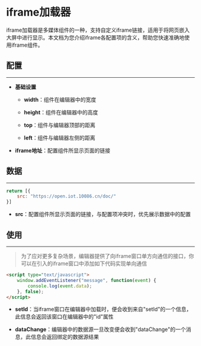 # iframe加载器

iframe加载器是多媒体组件的一种，支持自定义iframe链接，适用于将网页嵌入大屏中进行显示。本文档为您介绍iframe各配置项的含义，帮助您快速准确地使用iframe组件。



## 配置

---

- **基础设置**

    - **width**：组件在编辑器中的宽度

    - **height**：组件在编辑器中的高度

    - **top**：组件与编辑器顶部的距离

    - **left**：组件与编辑器左侧的距离


- **iframe地址**：配置组件所显示页面的链接



## 数据

---

```javascript
return [{
    src: "https://open.iot.10086.cn/doc/"
}]
```

- **src**：配置组件所显示页面的链接，与配置项冲突时，优先展示数据中的配置






## 使用

---

> 为了应对更多复杂场景，编辑器提供了向iframe窗口单方向通信的接口，你可以在引入的iframe窗口中添加如下代码实现单向通信

```html
<script type="text/javascript">
    window.addEventListener("message", function(event) {
        console.log(event.data);
    }, false);
</script>
```

- **setId**：当iframe窗口在编辑器中加载时，便会收到来自"setId"的一个信息，此信息会返回该窗口在编辑器中的"id"属性

- **dataChange**：编辑器中的数据源一旦改变便会收到"dataChange"的一个消息，此信息会返回绑定的数据源结果